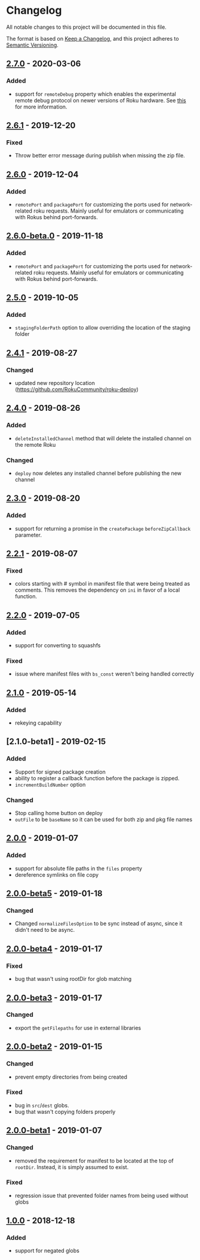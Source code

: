 # Changelog
All notable changes to this project will be documented in this file.

The format is based on [Keep a Changelog](https://keepachangelog.com/en/1.0.0/),
and this project adheres to [Semantic Versioning](https://semver.org/spec/v2.0.0.html).


## [2.7.0] - 2020-03-06
### Added
 - support for `remoteDebug` property which enables the experimental remote debug protocol on newer versions of Roku hardware. See [this](https://developer.roku.com/en-ca/docs/developer-program/debugging/socket-based-debugger.md) for more information.


## [2.6.1] - 2019-12-20
### Fixed
 - Throw better error message during publish when missing the zip file.



## [2.6.0] - 2019-12-04
### Added
 - `remotePort` and `packagePort` for customizing the ports used for network-related roku requests. Mainly useful for emulators or communicating with Rokus behind port-forwards.



## [2.6.0-beta.0] - 2019-11-18
### Added
 - `remotePort` and `packagePort` for customizing the ports used for network-related roku requests. Mainly useful for emulators or communicating with Rokus behind port-forwards. 



## [2.5.0] - 2019-10-05
### Added
 - `stagingFolderPath` option to allow overriding the location of the staging folder



## [2.4.1] - 2019-08-27
### Changed
 - updated new repository location (https://github.com/RokuCommunity/roku-deploy)



## [2.4.0] - 2019-08-26
### Added
 - `deleteInstalledChannel` method that will delete the installed channel on the remote Roku

### Changed
 - `deploy` now deletes any installed channel before publishing the new channel



## [2.3.0] - 2019-08-20
### Added
 - support for returning a promise in the `createPackage` `beforeZipCallback` parameter.



## [2.2.1] - 2019-08-07
### Fixed
 - colors starting with # symbol in manifest file that were being treated as comments. This removes the dependency on `ini` in favor of a local function.



## [2.2.0] - 2019-07-05
### Added
 - support for converting to squashfs
### Fixed
 - issue where manifest files with `bs_const` weren't being handled correctly



## [2.1.0] - 2019-05-14
### Added
 - rekeying capability



## [2.1.0-beta1] - 2019-02-15
### Added
 - Support for signed package creation
 - ability to register a callback function before the package is zipped. 
 - `incrementBuildNumber` option
### Changed
 - Stop calling home button on deploy
 - `outFile` to be `baseName` so it can be used for both zip and pkg file names



## [2.0.0] - 2019-01-07
### Added
 - support for absolute file paths in the `files` property
 - dereference symlinks on file copy



## [2.0.0-beta5] - 2019-01-18
### Changed
 - Changed `normalizeFilesOption` to be sync instead of async, since it didn't need to be async.



## [2.0.0-beta4] - 2019-01-17
### Fixed
 - bug that wasn't using rootDir for glob matching



## [2.0.0-beta3] - 2019-01-17
### Changed
 - export the `getFilepaths` for use in external libraries



## [2.0.0-beta2] - 2019-01-15
### Changed
 - prevent empty directories from being created
### Fixed
 - bug in `src`/`dest` globs.
 - bug that wasn't copying folders properly



## [2.0.0-beta1] - 2019-01-07
### Changed
 - removed the requirement for manifest to be located at the top of `rootDir`. Instead, it is simply assumed to exist.
### Fixed
 - regression issue that prevented folder names from being used without globs



## [1.0.0] - 2018-12-18
### Added
 - support for negated globs


[2.7.0]:  https://github.com/RokuCommunity/roku-deploy/compare/v2.6.1...v2.7.0
[2.6.1]:  https://github.com/RokuCommunity/roku-deploy/compare/v2.6.0...v2.6.1
[2.6.0]:  https://github.com/RokuCommunity/roku-deploy/compare/v2.5.0...v2.6.0
[2.6.0-beta.0]:  https://github.com/RokuCommunity/roku-deploy/compare/v2.5.0...v2.6.0-beta.0
[2.5.0]:  https://github.com/RokuCommunity/roku-deploy/compare/v2.4.1...v2.5.0
[2.4.1]:  https://github.com/RokuCommunity/roku-deploy/compare/v2.4.0...v2.4.1
[2.4.0]:  https://github.com/RokuCommunity/roku-deploy/compare/v2.3.0...v2.4.0
[2.3.0]:  https://github.com/RokuCommunity/roku-deploy/compare/v2.2.1...v2.3.0
[2.2.1]:  https://github.com/RokuCommunity/roku-deploy/compare/v2.2.0...v2.2.1
[2.2.0]:  https://github.com/RokuCommunity/roku-deploy/compare/v2.1.0...v2.2.0
[2.1.0]:  https://github.com/RokuCommunity/roku-deploy/compare/v2.1.0-beta1...v2.1.0
[2.1.0]:  https://github.com/RokuCommunity/roku-deploy/compare/v2.1.0-beta1...v2.1.0
[2.0.0]:  https://github.com/RokuCommunity/roku-deploy/compare/v2.0.0-beta5...v2.0.0
[2.0.0-beta5]:  https://github.com/RokuCommunity/roku-deploy/compare/v2.0.0-beta4...v2.0.0-beta5
[2.0.0-beta4]:  https://github.com/RokuCommunity/roku-deploy/compare/v2.0.0-beta3...v2.0.0-beta4
[2.0.0-beta3]:  https://github.com/RokuCommunity/roku-deploy/compare/v2.0.0-beta2...v2.0.0-beta3
[2.0.0-beta2]:  https://github.com/RokuCommunity/roku-deploy/compare/v2.0.0-beta1...v2.0.0-beta2
[2.0.0-beta1]:  https://github.com/RokuCommunity/roku-deploy/compare/v1.0.0...v2.0.0-beta1
[1.0.0]:  https://github.com/RokuCommunity/roku-deploy/compare/v0.2.1...v1.0.0